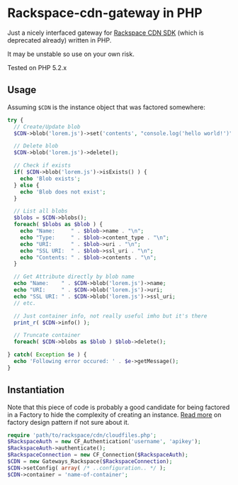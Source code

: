 Rackspace-cdn-gateway in PHP
============================

Just a nicely interfaced gateway for
[Rackspace CDN SDK](https://github.com/rackerlabs/php-cloudfiles) (which is
deprecated already) written in PHP.

It may be unstable so use on your own risk.

Tested on PHP 5.2.x

Usage
-----

Assuming `$CDN` is the instance object that was factored somewhere:

```php
try {
  // Create/Update blob
  $CDN->blob('lorem.js')->set('contents', "console.log('hello world!')")->save();

  // Delete blob
  $CDN->blob('lorem.js')->delete();

  // Check if exists
  if( $CDN->blob('lorem.js')->isExists() ) {
    echo 'Blob exists';
  } else {
    echo 'Blob does not exist';
  }

  // List all blobs
  $blobs = $CDN->blobs();
  foreach( $blobs as $blob ) {
    echo "Name:     " . $blob->name . "\n";
    echo "Type:     " . $blob->content_type . "\n";
    echo "URI:      " . $blob->uri . "\n";
    echo "SSL URI:  " . $blob->ssl_uri . "\n";
    echo "Contents: " . $blob->contents . "\n";
  }

  // Get Attribute directly by blob name
  echo "Name:    " . $CDN->blob('lorem.js')->name;
  echo "URI:     " . $CDN->blob('lorem.js')->uri;
  echo "SSL URI: " . $CDN->blob('lorem.js')->ssl_uri;
  // etc.

  // Just container info, not really useful imho but it's there
  print_r( $CDN->info() );

  // Truncate container
  foreach( $CDN->blobs as $blob ) $blob->delete();

} catch( Exception $e ) {
  echo 'Following error occured: ' . $e->getMessage();
}
```

Instantiation
-------------

Note that this piece of code is probably a good candidate for being factored
in a Factory to hide the complexity of creating an instance.
[Read more](http://en.wikipedia.org/wiki/Factory_method_pattern) on
factory design pattern if not sure about it.

```php
require 'path/to/rackspace/cdn/cloudfiles.php';
$RackspaceAuth = new CF_Authentication('username', 'apikey');
$RackspaceAuth->authenticate();
$RackspaceConnection = new CF_Connection($RackspaceAuth);
$CDN = new Gateways_Rackspace($RackspaceConnection);
$CDN->setConfig( array( /* ..configuration.. */ );
$CDN->container = 'name-of-container';
```

